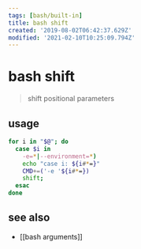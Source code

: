 ```yaml
---
tags: [bash/built-in]
title: bash shift
created: '2019-08-02T06:42:37.629Z'
modified: '2021-02-10T10:25:09.794Z'
---
```


# bash shift

> shift positional parameters

## usage
```sh
for i in "$@"; do
  case $i in
    -e=*|--environment=*)
    echo "case i: ${i#*=}"
    CMD+=('-e '${i#*=})
    shift;
  esac
done
```

## see also
- [[bash arguments]]
